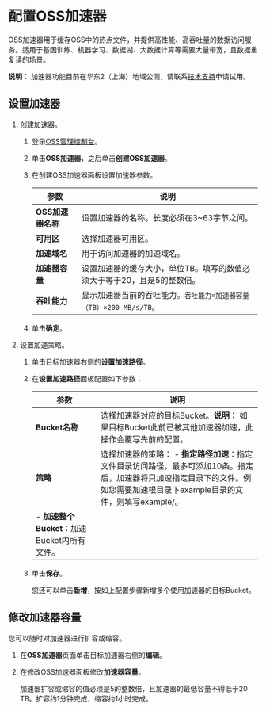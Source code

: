 # 配置OSS加速器

OSS加速器用于缓存OSS中的热点文件，并提供高性能、高吞吐量的数据访问服务。适用于基因训练、机器学习、数据湖、大数据计算等需要大量带宽，且数据重复读的场景。

**说明：** 加速器功能目前在华东2（上海）地域公测，请联系[技术支持](https://workorder-intl.console.aliyun.com/#/ticket/createIndex)申请试用。

## 设置加速器

1.  创建加速器。

    1.  登录[OSS管理控制台](https://oss.console.aliyun.com/)。

    2.  单击**OSS加速器**，之后单击**创建OSS加速器**。

    3.  在创建OSS加速器面板设置加速器参数。

        |参数|说明|
        |--|--|
        |**OSS加速器名称**|设置加速器的名称。长度必须在3~63字节之间。|
        |**可用区**|选择加速器可用区。|
        |**加速域名**|用于访问加速器的加速域名。|
        |**加速器容量**|设置加速器的缓存大小，单位TB。填写的数值必须大于等于20，且是5的整数倍。 |
        |**吞吐能力**|显示加速器当前的吞吐能力。`吞吐能力=加速器容量（TB）×200 MB/s/TB`。 |

    4.  单击**确定**。

2.  设置加速策略。

    1.  单击目标加速器右侧的**设置加速路径**。

    2.  在**设置加速路径**面板配置如下参数：

        |参数|说明|
        |--|--|
        |**Bucket名称**|选择加速器对应的目标Bucket。**说明：** 如果目标Bucket此前已被其他加速器加速，此操作会覆写先前的配置。 |
        |**策略**|选择加速器的策略：        -   **指定路径加速**：指定文件目录访问路径，最多可添加10条。指定后，加速器将只加速指定目录下的文件。例如您需要加速根目录下example目录的文件，则填写example/。
        -   **加速整个Bucket**：加速Bucket内所有文件。 |

    3.  单击**保存**。

        您还可以单击**新增**，按如上配置步骤新增多个使用加速器的目标Bucket。


## 修改加速器容量

您可以随时对加速器进行扩容或缩容。

1.  在**OSS加速器**页面单击目标加速器右侧的**编辑**。

2.  在修改OSS加速器面板修改**加速器容量**。

    加速器扩容或缩容的值必须是5的整数倍，且加速器的最低容量不得低于20 TB。扩容约1分钟完成，缩容约1小时完成。


